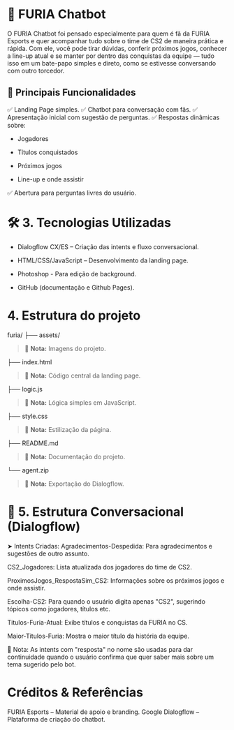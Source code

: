 # 🤖 FURIA Chatbot
O FURIA Chatbot foi pensado especialmente para quem é fã da FURIA Esports e quer acompanhar tudo sobre o time de CS2 de maneira prática e rápida. Com ele, você pode tirar dúvidas, conferir próximos jogos, conhecer a line-up atual e se manter por dentro das conquistas da equipe — tudo isso em um bate-papo simples e direto, como se estivesse conversando com outro torcedor.

## 🚀 Principais Funcionalidades

✅ Landing Page simples.
✅ Chatbot para conversação com fãs.
✅ Apresentação inicial com sugestão de perguntas.
✅ Respostas dinâmicas sobre:

- Jogadores

- Títulos conquistados

- Próximos jogos

- Line-up e onde assistir

✅ Abertura para perguntas livres do usuário.



# 🛠 3. Tecnologias Utilizadas

- Dialogflow CX/ES – Criação das intents e fluxo conversacional.

- HTML/CSS/JavaScript – Desenvolvimento da landing page.

- Photoshop - Para edição de background.

- GitHub (documentação e Github Pages).


#  4. Estrutura do projeto

furia/
├── assets/  
> 📝 **Nota:** Imagens do projeto.

├── index.html  
> 📝 **Nota:** Código central da landing page.

├── logic.js  
> 📝 **Nota:** Lógica simples em JavaScript.

├── style.css  
> 📝 **Nota:** Estilização da página.

├── README.md
> 📝 **Nota:** Documentação do projeto.

└── agent.zip  
> 📝 **Nota:** Exportação do Dialogflow.


# 💬 5. Estrutura Conversacional (Dialogflow)

➤ Intents Criadas:
Agradecimentos-Despedida: Para agradecimentos e sugestões de outro assunto.

CS2_Jogadores: Lista atualizada dos jogadores do time de CS2.

ProximosJogos_RespostaSim_CS2: Informações sobre os próximos jogos e onde assistir.

Escolha-CS2: Para quando o usuário digita apenas "CS2", sugerindo tópicos como jogadores, títulos etc.

Titulos-Furia-Atual: Exibe títulos e conquistas da FURIA no CS.

Maior-Titulos-Furia: Mostra o maior título da história da equipe.

📝 Nota: As intents com "resposta" no nome são usadas para dar continuidade quando o usuário confirma que quer saber mais sobre um tema sugerido pelo bot.


# Créditos & Referências
FURIA Esports – Material de apoio e branding.
Google Dialogflow – Plataforma de criação do chatbot.